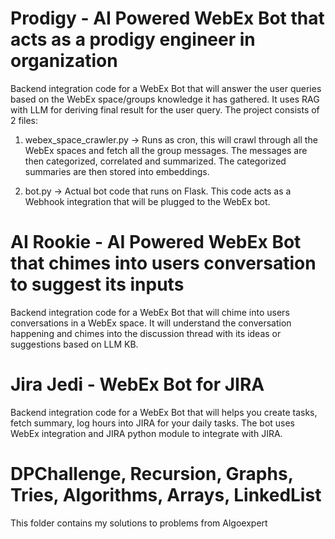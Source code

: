 
# Prodigy - AI Powered WebEx Bot that acts as a prodigy engineer in organization

Backend integration code for a WebEx Bot that will answer the user queries based on the WebEx space/groups knowledge it has gathered. It uses RAG with LLM for deriving final result for the user query.
The project consists of 2 files:

1. webex_space_crawler.py -> Runs as cron, this will crawl through all the WebEx spaces and fetch all the group messages. The messages are then categorized, correlated and summarized. The categorized summaries are then stored into embeddings.
   
2. bot.py -> Actual bot code that runs on Flask. This code acts as a Webhook integration that will be plugged to the WebEx bot.

# AI Rookie - AI Powered WebEx Bot that chimes into users conversation to suggest its inputs
Backend integration code for a WebEx Bot that will chime into users conversations in a WebEx space. It will understand the conversation happening and chimes into the discussion thread with its ideas or suggestions based on LLM KB.

# Jira Jedi - WebEx Bot for JIRA
Backend integration code for a WebEx Bot that will helps you create tasks, fetch summary, log hours into JIRA for your daily tasks. The bot uses WebEx integration and JIRA python module to integrate with JIRA.

# DPChallenge, Recursion, Graphs, Tries, Algorithms, Arrays, LinkedList
This folder contains my solutions to problems from Algoexpert
